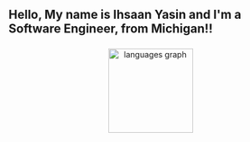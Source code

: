 <h2 align="left">Hello, My name is Ihsaan Yasin and I'm a Software Engineer, from Michigan!!</h2>

###

<div align="center">
  <img src="https://github-readme-stats.vercel.app/api/top-langs?username=hayasin&locale=en&hide_title=false&layout=compact&card_width=320&langs_count=5&theme=dracula&hide_border=false" height="150" alt="languages graph"  />
</div>

###
